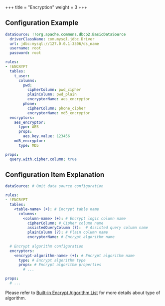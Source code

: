 +++
title = "Encryption"
weight = 3
+++

## Configuration Example

```yaml
dataSource: !!org.apache.commons.dbcp2.BasicDataSource
  driverClassName: com.mysql.jdbc.Driver
  url: jdbc:mysql://127.0.0.1:3306/ds_name
  username: root
  password: root

rules:
- !ENCRYPT
  tables:
    t_user:
      columns:
        pwd:
          cipherColumn: pwd_cipher
          plainColumn: pwd_plain
          encryptorName: aes_encryptor
        phone:
          cipherColumn: phone_cipher
          encryptorName: md5_encryptor
  encryptors:
    aes_encryptor:
      type: AES
      props:
        aes.key.value: 123456
    md5_encryptor:
      type: MD5

props:
  query.with.cipher.column: true
```

## Configuration Item Explanation

```yaml
dataSource: # Omit data source configuration

rules:
- !ENCRYPT
  tables:
    <table-name> (+): # Encrypt table name
      columns:
        <column-name> (+): # Encrypt logic column name
          cipherColumn: # Cipher column name
          assistedQueryColumn (?):  # Assisted query column name
          plainColumn (?): # Plain column name
          encryptorName: # Encrypt algorithm name
  
  # Encrypt algorithm configuration
  encryptors:
    <encrypt-algorithm-name> (+): # Encrypt algorithm name
      type: # Encrypt algorithm type
      props: # Encrypt algorithm properties
        # ...

props:
  # ...
```

Please refer to [Built-in Encrypt Algorithm List](/en/user-manual/shardingsphere-jdbc/configuration/built-in-algorithm/encrypt) for more details about type of algorithm.
